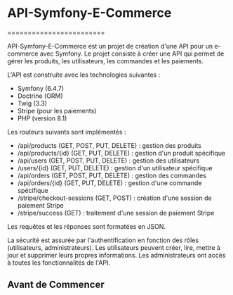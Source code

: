 # API-Symfony-E-Commerce
========================

API-Symfony-E-Commerce est un projet de création d'une API pour un e-commerce avec Symfony. Le projet consiste à créer une API qui permet de gérer les produits, les utilisateurs, les commandes et les paiements.

L'API est construite avec les technologies suivantes :

* Symfony (6.4.7)
* Doctrine (ORM)
* Twig (3.3)
* Stripe (pour les paiements)
* PHP (version 8.1)

Les routeurs suivants sont implémentés :

* /api/products (GET, POST, PUT, DELETE) : gestion des produits
* /api/products/{id} (GET, PUT, DELETE) : gestion d'un produit spécifique
* /api/users (GET, POST, PUT, DELETE) : gestion des utilisateurs
* /users/{id} (GET, PUT, DELETE) : gestion d'un utilisateur spécifique
* /api/orders (GET, POST, PUT, DELETE) : gestion des commandes
* /api/orders/{id} (GET, PUT, DELETE) : gestion d'une commande spécifique
* /stripe/checkout-sessions (GET, POST) : création d'une session de paiement Stripe
* /stripe/success (GET) : traitement d'une session de paiement Stripe

Les requêtes et les réponses sont formatées en JSON.

La sécurité est assurée par l'authentification en fonction des rôles (utilisateurs, administrateurs). Les utilisateurs peuvent créer, lire, mettre à jour et supprimer leurs propres informations. Les administrateurs ont accès à toutes les fonctionnalités de l'API.

## Avant de Commencer
